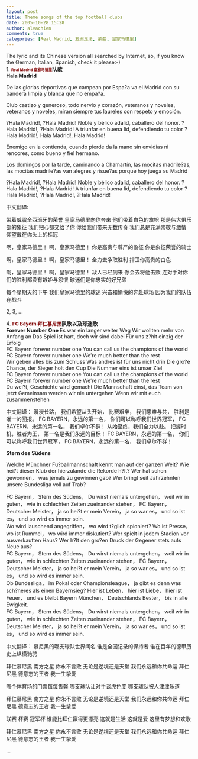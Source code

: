 ```yaml
---
layout: post
title: Theme songs of the top football clubs
date: 2005-10-28 15:28
author: alvachien
comments: true
categories: [Real Madrid, 五洲足坛, 歌曲, 皇家马德里]
---
```

<div>The lyric and its Chinese version all searched by Internet, so, if you know the German, Italian, Spanish, check it please:-)</div>
<div> </div>
<div>1. <strong><span style="color: #800000; font-size: x-small;">Real Madrid 皇家马德里</span>队歌</strong></div>
<div><strong>Hala Madrid</strong></div>
<div>

De las glorias deportivas
que campean por Espa?a
va el Madrid con su bandera
limpia y blanca que no empa?a.

Club castizo y generoso,
todo nervio y corazón,
veteranos y noveles,
veteranos y noveles,
miran siempre tus laureles
con respeto y emoción.

?Hala Madrid!, ?Hala Madrid!
Noble y bélico adalid,
caballero del honor.
?Hala Madrid!, ?Hala Madrid!
A triunfar en buena lid,
defendiendo tu color
?Hala Madrid!, Hala Madrid!, Hala Madrid!

Enemigo en la contienda,
cuando pierde da la mano
sin envidias ni rencores,
como bueno y fiel hermano.

Los domingos por la tarde,
caminando a Chamartín,
las mocitas madrile?as,
las mocitas madrile?as
van alegres y risue?as
porque hoy juega su Madrid

?Hala Madrid!, ?Hala Madrid!
Noble y bélico adalid,
caballero del honor.
?Hala Madrid!, ?Hala Madrid!
A triunfar en buena lid,
defendiendo tu color
?Hala Madrid!, ?Hala Madrid!, ?Hala Madrid!

中文翻译:

带着威震全西班牙的荣誉
皇家马德里向你奔来
他们带着白色的旗帜
那是伟大俱乐部的象征
我们把心都交给了你
你给我们带来无数传奇
我们总是充满崇敬与激情
仰望戴在你头上的桂冠

啊，皇家马德里！
啊，皇家马德里！
你是高贵与尊严的象征
你是象征荣誉的骑士

啊，皇家马德里！
啊，皇家马德里！
全力去争取胜利
捍卫你高贵的白色

啊，皇家马德里！
啊，皇家马德里！
敌人已经到来
你会去将他击败
连对手对你们的胜利都没有嫉妒与怨恨
球迷们是你忠实的好兄弟

每个星期天的下午
我们皇家马德里的球迷
兴奋和愉快的奔赴球场
因为我们的队伍在战斗

2, 3, ...
<div>4. <strong><span style="color: #800000; font-size: small;">FC Bayern 拜仁慕尼黑</span>队歌以及球迷歌</strong></div>
<div>
<strong>Forever Number One
</strong> 
Es war ein langer weiter Weg
Wir wollten mehr von Anfang an
Das Spiel ist hart, doch wir sind dabei
Für uns z?hlt einzig der Erfolg</div>
<div>FC Bayern forever number one
You can call us the champions of the world
FC Bayern forever number one
We′re much better than the rest</div>
<div>Wir geben alles bis zum Schluss
Was andres ist für uns nicht drin
Die gro?e Chance, der Sieger holt den Cup
Die Nummer eins ist unser Ziel</div>
<div>FC Bayern forever number one
You can call us the champions of the world
FC Bayern forever number one
We′re much better than the rest</div>
<div>Du wei?t, Geschichte wird gemacht
Die Mannschaft einst, das Team von jetzt
Gemeinsam werden wir nie untergehen
Wenn wir mit euch zusammenstehen
 
中文翻译： 
漫漫长路，
我们希望从头开始，
比赛艰辛，
我们患难与共，
胜利是唯一的回报。
FC BAYERN，永远的第一名，
你们可以称呼我们世界冠军，
FC BAYERN，永远的第一名，
我们卓尔不群！
从始至终，我们全力以赴。
把握时机，胜者为王，
第一名是我们永远的目标！
FC BAYERN，永远的第一名，
你们可以称呼我们世界冠军，
FC BAYERN，永远的第一名，
我们卓尔不群！
 
<strong>Stern des Südens</strong>
 
Welche Münchner Fu?ballmannschaft kennt man auf der ganzen Welt?
Wie hei?t dieser Klub der hierzulande die Rekorde h?lt?
Wer hat schon gewonnen， was jemals zu gewinnen gab?
Wer bringt seit Jahrzehnten unsere Bundesliga voll auf Trab?</div>
<div>FC Bayern， Stern des Südens， Du wirst niemals untergehen，
weil wir in guten， wie in schlechten Zeiten zueinander stehen，
FC Bayern， Deutscher Meister， ja so hei?t er mein Verein，
ja so war es， und so ist es， und so wird es immer sein.</div>
<div>Wo wird lauschend angegriffen， wo wird t?glich spioniert?
Wo ist Presse， wo ist Rummel， wo wird immer diskutiert?
Wer spielt in jedem Stadion vor ausverkauften Haus?
Wer h?lt den gro?en Druck der Gegener stets aufs Neue aus?</div>
<div>FC Bayern， Stern des Südens， Du wirst niemals untergehen，
weil wir in guten， wie in schlechten Zeiten zueinander stehen，
FC Bayern， Deutscher Meister， ja so hei?t er mein Verein，
ja so war es， und so ist es， und so wird es immer sein.</div>
<div>Ob Bundesliga， im Pokal oder Championsleague，
ja gibt es denn was sch?neres als einen Bayernsieg?
Hier ist Leben， hier ist Liebe， hier ist Feuer，
und es bleibt Bayern München， Deutschlands Bester， bis in alle Ewigkeit.</div>
<div>
FC Bayern， Stern des Südens， Du wirst niemals untergehen，
weil wir in guten， wie in schlechten Zeiten zueinander stehen，
FC Bayern， Deutscher Meister， ja so hei?t er mein Verein，
ja so war es， und so ist es， und so wird es immer sein.
 
中文翻译： 
慕尼黑的哪支球队世界闻名
谁是全国记录的保持者
谁在百年的德甲历史上纵横驰骋
 
拜仁慕尼黑 南方之星 你永不言败
无论是逆境还是天堂 我们永远和你共命运
拜仁尼黑 德意志的王者
我一生挚爱</div>
<div>哪个体育场的门票每每售馨
哪支球队让对手谈虎色变
哪支球队被人津津乐道
 
拜仁慕尼黑 南方之星 你永不言败
无论是逆境还是天堂 我们永远和你共命运
拜仁尼黑 德意志的王者
我一生挚爱</div>
<div>联赛 杯赛 冠军杯
谁能比拜仁赢得更漂亮
这就是生活 这就是爱
这里有梦想和欢歌
 
拜仁慕尼黑 南方之星 你永不言败
无论是逆境还是天堂 我们永远和你共命运
拜仁尼黑 德意志的王者
我一生挚爱</div>
<div>...</div>
</div>
